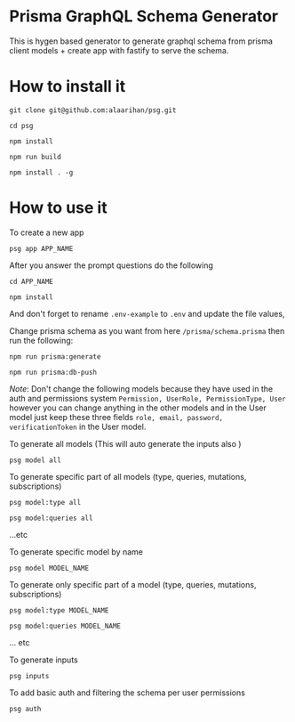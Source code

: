 # Prisma GraphQL Schema Generator

This is hygen based generator to generate graphql schema from prisma client models + create app with fastify to serve the schema.

# How to install it
`git clone git@github.com:alaarihan/psg.git`

`cd psg`

`npm install`

`npm run build`

`npm install . -g`


# How to use it
To create a new app

`psg app APP_NAME`

After you answer the prompt questions do the following 

`cd APP_NAME`

`npm install`

And don't forget to rename `.env-example` to `.env` and update the file values, 

Change prisma schema as you want from here `/prisma/schema.prisma` then run the following:

`npm run prisma:generate`

`npm run prisma:db-push`

*Note*: Don't change the following models because they have used in the auth and permissions system `Permission, UserRole, PermissionType, User` however you can change anything in the other models and in the User model just keep these three fields `role, email, password, verificationToken` in the User model.


To generate all models (This will auto generate the inputs also )

`psg model all`


To generate specific part of all models (type, queries, mutations, subscriptions)

`psg model:type all`

`psg model:queries all`

...etc


To generate specific model by name

`psg model MODEL_NAME`


To generate only specific part of a model (type, queries, mutations, subscriptions)

`psg model:type MODEL_NAME`

`psg model:queries MODEL_NAME`

... etc


To generate inputs

`psg inputs`


To add basic auth and filtering the schema per user permissions

`psg auth`
